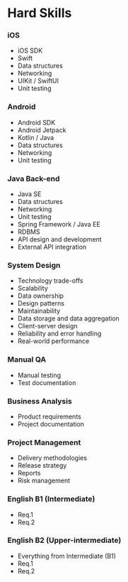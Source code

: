 # Hard Skills

### iOS
* iOS SDK
* Swift
* Data structures
* Networking
* UIKit / SwiftUI
* Unit testing

### Android
* Android SDK
* Android Jetpack
* Kotlin / Java
* Data structures
* Networking
* Unit testing

### Java Back-end
* Java SE
* Data structures
* Networking
* Unit testing
* Spring Framework / Java EE
* RDBMS
* API design and development
* External API integration

### System Design
* Technology trade-offs
* Scalability
* Data ownership
* Design patterns
* Maintainability
* Data storage and data aggregation
* Client-server design
* Reliability and error handling
* Real-world performance

### Manual QA
* Manual testing
* Test documentation

### Business Analysis
* Product requirements
* Project documentation

### Project Management
* Delivery methodologies
* Release strategy
* Reports
* Risk management

### English B1 (Intermediate)
* Req.1
* Req.2

### English B2 (Upper-intermediate)
* Everything from Intermediate (B1)
* Req.1
* Req.2
